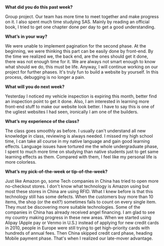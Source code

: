 **What did you do this past week?**

Group project. Our team has more time to meet together and make progress on it. I also spent much time studying SAS. Mainly by reading an official book, I tried to get one chapter done per day to get a good understanding.

**What’s in your way?**

We were unable to implement pagination for the second phase. At the beginning, we were thinking this part can be easily done by front-end. By the time we realized we, the back end, are the ones should get it done, there was not enough time for it. We are always not smart enough to know what should we do, this must be life. Anyway, I will continue working on our project for further phases. It's truly fun to build a website by yourself. In this process, debugging is no longer a pain. 

**What will you do next week?**
 
Yesterday I noticed my vehicle inspection is expiring this month, better find an inspection point to get it done.
Also, I am interested in learning more front-end stuff to make our website look better. I have to say this is one of the ugliest websites I had seen, ironically I am one of the builders. 

**What’s my experience of the class?**

The class goes smoothly as before. I usually can't understand all new knowledge in class, reviewing is always needed. I missed my high school time, I can take all course in my native language and gain good learning effects. Language issues have tortured me the whole undergraduate phase, I spent to much more time on studying than native students just to get same learning effects as them. Compared with them, I feel like my personal life is more colorless. 

**What’s my pick-of-the-week or tip-of-the-week?**

Just like Amazon go, some Tech companies in China has tried to open more no-checkout stores. I don't know what technology is Amazon using but most these stores in China are using RFID. What I knew before is that this technology still has some defects. When the customers buy more than 10 items, the shop (or the exit?) sometimes fails to count on every single item. They must be discovering more suitable technologies. Some of the companies in China has already received angel financing. I am glad to see my country making progress in these new areas. When we started using Alipay (Apple pay or Venmo in U.S.) instead of applying for new credit cards in 2010, people in Europe were still trying to get high-priority cards with hundreds of annual fees. Then China skipped credit card phase, heading Mobile payment phase. That's when I realized our late-mover advantage. 
